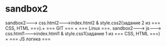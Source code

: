 # sandbox2
sandbox2---> css.html2--->index.html2 & style.css2(задание 2 из === CSS, HTML ===).+ === GIT === + === Linux ===.
sandbox2---> js---> css.html1--->index.html1 & style.css1(задание 1 из === CSS, HTML ===) + === JS логика ===
